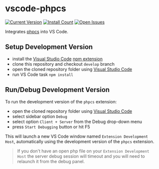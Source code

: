 # vscode-phpcs

[![Current Version](https://vsmarketplacebadge.apphb.com/version/ikappas.phpcs.svg)](https://marketplace.visualstudio.com/items?itemName=ikappas.phpcs)
[![Install Count](https://vsmarketplacebadge.apphb.com/installs/ikappas.phpcs.svg)](https://marketplace.visualstudio.com/items?itemName=ikappas.phpcs)
[![Open Issues](https://vsmarketplacebadge.apphb.com/rating/ikappas.phpcs.svg)](https://marketplace.visualstudio.com/items?itemName=ikappas.phpcs)

Integrates [phpcs](https://github.com/squizlabs/PHP_CodeSniffer.git) into VS Code.

## Setup Development Version

- install the [Visual Studio Code](https://code.visualstudio.com/) [npm extension](https://marketplace.visualstudio.com/items?itemName=eg2.vscode-npm-script)
- clone this repository and checkout `develop` branch
- open the cloned repository folder using [Visual Studio Code](https://code.visualstudio.com/)
- run VS Code task `npm install`

## Run/Debug Development Version

To run the development version of the `phpcs` extension:

- open the cloned repository folder using [Visual Studio Code](https://code.visualstudio.com/)
- select sidebar option `Debug`
- select option `Client + Server` from the Debug drop-down menu
- press `Start Debugging` button or hit F5

This will launch a new VS Code window named `Extension Development Host`, automatically using the development version of the `phpcs` extension.

> If you don't have an open php file on your `Extension Development Host` the server debug session will timeout and you will need to relaunch it from the debug panel.
